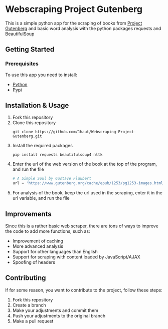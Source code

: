 # Webscraping Project Gutenberg

This is a simple python app for the scraping of books from [Project Gutenberg](https://www.gutenberg.org/) and basic word analysis with the python packages requests and BeautifulSoup

## Getting Started

### Prerequisites
To use this app you need to install:
- [Python](https://www.python.org/downloads/)
- [Pypi](https://pypi.org/)

## Installation & Usage
1. Fork this repository
2. Clone this repository
   ```
   git clone https://github.com/1haut/Webscraping-Project-Gutenberg.git
   ```
3. Install the required packages
   ```
   pip install requests beautifulsoup4 nltk
   ```
4. Enter the url of the web version of the book at the top of the program, and run the file
   ```python
   # A Simple Soul by Gustave Flaubert
   url = 'https://www.gutenberg.org/cache/epub/1253/pg1253-images.html'
   ```
5. For analysis of the book, keep the url used in the scraping, enter it in the url variable, and run the file

## Improvements
Since this is a rather basic web scraper, there are tons of ways to improve the code to add more functions, such as:
- Improvement of caching
- More advanced analysis
- Support for other languages than English
- Support for scraping with content loaded by JavaScript/AJAX
- Spoofing of headers

## Contributing
If for some reason, you want to contribute to the project, follow these steps:
1. Fork this repository
2. Create a branch
3. Make your adjustments and commit them
4. Push your adjustments to the original branch
5. Make a pull request
